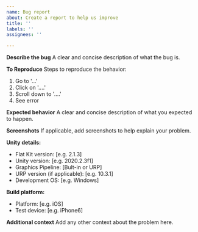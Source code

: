 ```yaml
---
name: Bug report
about: Create a report to help us improve
title: ''
labels: ''
assignees: ''

---
```


**Describe the bug**
A clear and concise description of what the bug is.

**To Reproduce**
Steps to reproduce the behavior:
1. Go to '...'
2. Click on '....'
3. Scroll down to '....'
4. See error

**Expected behavior**
A clear and concise description of what you expected to happen.

**Screenshots**
If applicable, add screenshots to help explain your problem.

**Unity details:**
 - Flat Kit version: [e.g. 2.1.3]
 - Unity version: [e.g. 2020.2.3f1]
 - Graphics Pipeline: [Bult-in or URP]
 - URP version (if applicable): [e.g. 10.3.1]
 - Development OS: [e.g. Windows]

**Build platform:**
 - Platform: [e.g. iOS]
 - Test device: [e.g. iPhone6]

**Additional context**
Add any other context about the problem here.
